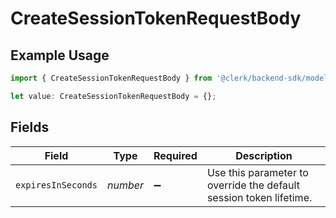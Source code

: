 # CreateSessionTokenRequestBody

## Example Usage

```typescript
import { CreateSessionTokenRequestBody } from '@clerk/backend-sdk/models/operations';

let value: CreateSessionTokenRequestBody = {};
```

## Fields

| Field              | Type     | Required           | Description                                                        |
| ------------------ | -------- | ------------------ | ------------------------------------------------------------------ |
| `expiresInSeconds` | _number_ | :heavy_minus_sign: | Use this parameter to override the default session token lifetime. |
